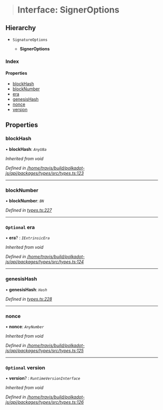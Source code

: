 > # Interface: SignerOptions

## Hierarchy

* `SignatureOptions`

  * **SignerOptions**

### Index

#### Properties

* [blockHash](_types_.signeroptions.md#blockhash)
* [blockNumber](_types_.signeroptions.md#blocknumber)
* [era](_types_.signeroptions.md#optional-era)
* [genesisHash](_types_.signeroptions.md#genesishash)
* [nonce](_types_.signeroptions.md#nonce)
* [version](_types_.signeroptions.md#optional-version)

## Properties

###  blockHash

• **blockHash**: *`AnyU8a`*

*Inherited from void*

*Defined in [/home/travis/build/polkadot-js/api/packages/types/src/types.ts:123](https://github.com/polkadot-js/api/blob/28cf21d/packages/types/src/types.ts#L123)*

___

###  blockNumber

• **blockNumber**: *`BN`*

*Defined in [types.ts:227](https://github.com/polkadot-js/api/blob/28cf21d/packages/api/src/types.ts#L227)*

___

### `Optional` era

• **era**? : *`IExtrinsicEra`*

*Inherited from void*

*Defined in [/home/travis/build/polkadot-js/api/packages/types/src/types.ts:124](https://github.com/polkadot-js/api/blob/28cf21d/packages/types/src/types.ts#L124)*

___

###  genesisHash

• **genesisHash**: *`Hash`*

*Defined in [types.ts:228](https://github.com/polkadot-js/api/blob/28cf21d/packages/api/src/types.ts#L228)*

___

###  nonce

• **nonce**: *`AnyNumber`*

*Inherited from void*

*Defined in [/home/travis/build/polkadot-js/api/packages/types/src/types.ts:125](https://github.com/polkadot-js/api/blob/28cf21d/packages/types/src/types.ts#L125)*

___

### `Optional` version

• **version**? : *`RuntimeVersionInterface`*

*Inherited from void*

*Defined in [/home/travis/build/polkadot-js/api/packages/types/src/types.ts:126](https://github.com/polkadot-js/api/blob/28cf21d/packages/types/src/types.ts#L126)*
